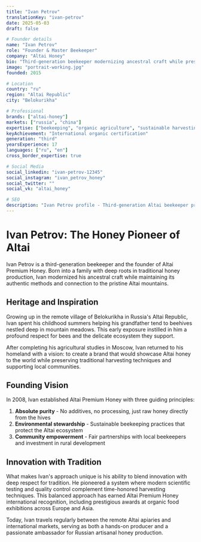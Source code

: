 ```yaml
---
title: "Ivan Petrov"
translationKey: "ivan-petrov"
date: 2025-05-03
draft: false

# Founder details
name: "Ivan Petrov"
role: "Founder & Master Beekeeper"
company: "Altai Honey"
bio: "Third-generation beekeeper modernizing ancestral craft while preserving traditional Altai harvesting techniques."
image: "portrait-working.jpg"
founded: 2015

# Location
country: "ru"
region: "Altai Republic"
city: "Belokurikha"

# Professional
brands: ["altai-honey"]
markets: ["russia", "china"]
expertise: ["beekeeping", "organic agriculture", "sustainable harvesting", "community development"]
keyAchievement: "International organic certification"
generation: "third"
yearsExperience: 17
languages: ["ru", "en"]
cross_border_expertise: true

# Social Media
social_linkedin: "ivan-petrov-12345"
social_instagram: "ivan_petrov_honey"
social_twitter: ""
social_vk: "altai_honey"

# SEO
description: "Ivan Petrov profile - Third-generation Altai beekeeper preserving traditional honey harvesting while building sustainable community model."
---
```


# Ivan Petrov: The Honey Pioneer of Altai

Ivan Petrov is a third-generation beekeeper and the founder of Altai Premium Honey. Born into a family with deep roots in traditional honey production, Ivan modernized his ancestral craft while maintaining its authentic methods and connection to the pristine Altai mountains.

## Heritage and Inspiration

Growing up in the remote village of Belokurikha in Russia's Altai Republic, Ivan spent his childhood summers helping his grandfather tend to beehives nestled deep in mountain meadows. This early exposure instilled in him a profound respect for bees and the delicate ecosystem they support.

After completing his agricultural studies in Moscow, Ivan returned to his homeland with a vision: to create a brand that would showcase Altai honey to the world while preserving traditional harvesting techniques and supporting local communities.

## Founding Vision

In 2008, Ivan established Altai Premium Honey with three guiding principles:

1. **Absolute purity** - No additives, no processing, just raw honey directly from the hives
2. **Environmental stewardship** - Sustainable beekeeping practices that protect the Altai ecosystem
3. **Community empowerment** - Fair partnerships with local beekeepers and investment in rural development

## Innovation with Tradition

What makes Ivan's approach unique is his ability to blend innovation with deep respect for tradition. He pioneered a system where modern scientific testing and quality control complement time-honored harvesting techniques. This balanced approach has earned Altai Premium Honey international recognition, including prestigious awards at organic food exhibitions across Europe and Asia.

Today, Ivan travels regularly between the remote Altai apiaries and international markets, serving as both a hands-on producer and a passionate ambassador for Russian artisanal honey production.
